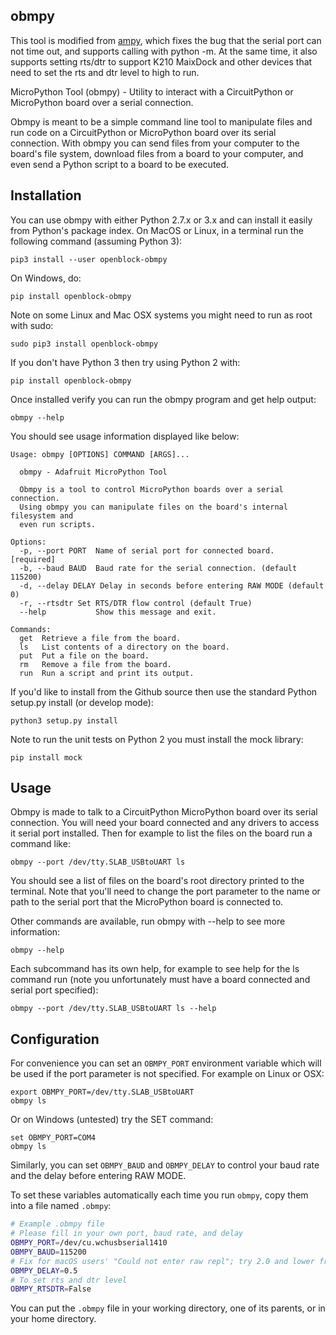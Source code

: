 ## obmpy

This tool is modified from [ampy](https://github.com/scientifichackers/ampy), which fixes the bug that the serial port can not time out, and supports calling with python -m. At the same time, it also supports setting rts/dtr to support K210 MaixDock and other devices that need to set the rts and dtr level to high to run.

MicroPython Tool (obmpy) - Utility to interact with a CircuitPython or MicroPython board over a serial connection.

Obmpy is meant to be a simple command line tool to manipulate files and run code on a CircuitPython or
MicroPython board over its serial connection.
With obmpy you can send files from your computer to the
board's file system, download files from a board to your computer, and even send a Python script
to a board to be executed.

## Installation

You can use obmpy with either Python 2.7.x or 3.x and can install it easily from
Python's package index.  On MacOS or Linux, in a terminal run the following command (assuming
Python 3):

    pip3 install --user openblock-obmpy

On Windows, do:

    pip install openblock-obmpy

Note on some Linux and Mac OSX systems you might need to run as root with sudo:

    sudo pip3 install openblock-obmpy

If you don't have Python 3 then try using Python 2 with:

    pip install openblock-obmpy

Once installed verify you can run the obmpy program and get help output:

    obmpy --help

You should see usage information displayed like below:

    Usage: obmpy [OPTIONS] COMMAND [ARGS]...

      obmpy - Adafruit MicroPython Tool

      Obmpy is a tool to control MicroPython boards over a serial connection.
      Using obmpy you can manipulate files on the board's internal filesystem and
      even run scripts.

    Options:
      -p, --port PORT  Name of serial port for connected board.  [required]
      -b, --baud BAUD  Baud rate for the serial connection. (default 115200)
      -d, --delay DELAY Delay in seconds before entering RAW MODE (default 0)
      -r, --rtsdtr Set RTS/DTR flow control (default True)
      --help           Show this message and exit.

    Commands:
      get  Retrieve a file from the board.
      ls   List contents of a directory on the board.
      put  Put a file on the board.
      rm   Remove a file from the board.
      run  Run a script and print its output.

If you'd like to install from the Github source then use the standard Python
setup.py install (or develop mode):

    python3 setup.py install

Note to run the unit tests on Python 2 you must install the mock library:

    pip install mock

## Usage

Obmpy is made to talk to a CircuitPython MicroPython board over its serial connection.  You will
need your board connected and any drivers to access it serial port installed.
Then for example to list the files on the board run a command like:

    obmpy --port /dev/tty.SLAB_USBtoUART ls

You should see a list of files on the board's root directory printed to the
terminal.  Note that you'll need to change the port parameter to the name or path
to the serial port that the MicroPython board is connected to.

Other commands are available, run obmpy with --help to see more information:

    obmpy --help

Each subcommand has its own help, for example to see help for the ls command  run (note you
unfortunately must have a board connected and serial port specified):

    obmpy --port /dev/tty.SLAB_USBtoUART ls --help

## Configuration

For convenience you can set an `OBMPY_PORT` environment variable which will be used
if the port parameter is not specified.  For example on Linux or OSX:

    export OBMPY_PORT=/dev/tty.SLAB_USBtoUART
    obmpy ls

Or on Windows (untested) try the SET command:

    set OBMPY_PORT=COM4
    obmpy ls

Similarly, you can set `OBMPY_BAUD` and `OBMPY_DELAY` to control your baud rate and
the delay before entering RAW MODE.

To set these variables automatically each time you run `obmpy`, copy them into a
file named `.obmpy`:

```sh
# Example .obmpy file
# Please fill in your own port, baud rate, and delay
OBMPY_PORT=/dev/cu.wchusbserial1410
OBMPY_BAUD=115200
# Fix for macOS users' "Could not enter raw repl"; try 2.0 and lower from there:
OBMPY_DELAY=0.5
# To set rts and dtr level
OBMPY_RTSDTR=False
```

You can put the `.obmpy` file in your working directory, one of its parents, or in
your home directory.
